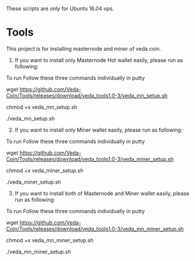 These scripts are only for Ubuntu 16.04 vps.

# Tools

This project is for installing masternode and miner of veda coin.

1. If you want to install only Masternode Hot wallet easily, please run as following:

  To run Follow these three commands individually in putty

  wget https://github.com/Veda-Coin/Tools/releases/download/veda_tools1.0-3/veda_mn_setup.sh

  chmod +x veda_mn_setup.sh

  ./veda_mn_setup.sh
 
 2. If you want to install only Miner wallet easily, please run as following:
 
  To run Follow these three commands individually in putty

  wget https://github.com/Veda-Coin/Tools/releases/download/veda_tools1.0-3/veda_miner_setup.sh

  chmod +x veda_miner_setup.sh
  
  ./veda_miner_setup.sh

 3. If you want to install both of Masternode and Miner wallet easily, please run as following:
 
  To run Follow these three commands individually in putty

  wget https://github.com/Veda-Coin/Tools/releases/download/veda_tools1.0-3/veda_mn_miner_setup.sh

  chmod +x veda_mn_miner_setup.sh
  
  ./veda_mn_miner_setup.sh
